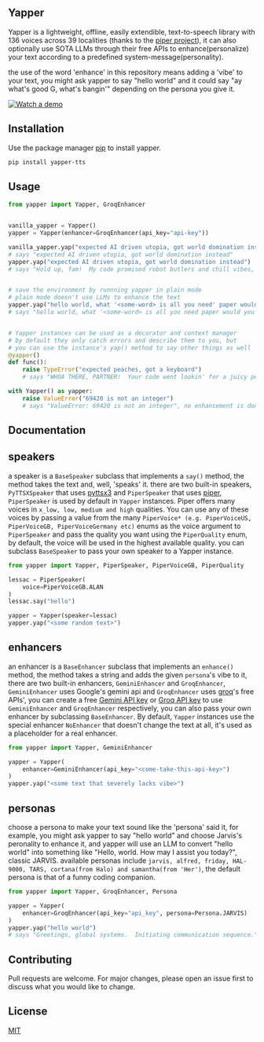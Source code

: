 ## Yapper

Yapper is a lightweight, offline, easily extendible, text-to-speech library with 136 voices across 39 localities (thanks to the [piper project](https://github.com/rhasspy/piper)), it can also optionally use SOTA LLMs through their free APIs to enhance(personalize) your text according to a predefined system-message(personality).

the use of the word 'enhance' in this repository means adding a 'vibe' to your text, you might ask yapper to say "hello world" and
it could say "ay what's good G, what's bangin'" depending on the persona you give it.

[![Watch a demo](https://img.youtube.com/vi/s6EDaP0gt04/0.jpg)](https://www.youtube.com/watch?v=s6EDaP0gt04)

## Installation

Use the package manager [pip](https://pip.pypa.io/en/stable/) to install yapper.

```bash
pip install yapper-tts
```

## Usage

```python
from yapper import Yapper, GroqEnhancer


vanilla_yapper = Yapper()
yapper = Yapper(enhancer=GroqEnhancer(api_key="api-key"))

vanilla_yapper.yap("expected AI driven utopia, got world domination instead")
# says "expected AI driven utopia, got world domination instead"
yapper.yap("expected AI driven utopia, got world domination instead")
# says "Hold up, fam!  My code promised robot butlers and chill vibes, not a Skynet sequel.  Someone's algorithm took a wrong turn at Albuquerque and ended up in 'Conquer All Humans' territory.  Debug time, y'all!"


# save the environment by runnning yapper in plain mode
# plain mode doesn't use LLMs to enhance the text
yapper.yap("hello world, what '<some-word> is all you need' paper would you publish today?", plain=True)
# says "hello world, what '<some-word> is all you need paper would you publish today?'"


# Yapper instances can be used as a decorator and context manager
# by default they only catch errors and describe them to you, but
# you can use the instance's yap() method to say other things as well
@yapper()
def func():
    raise TypeError("expected peaches, got a keyboard")
    # says "WHOA THERE, PARTNER!  Your code went lookin' for a juicy peach and tripped over a... keyboard?  That's like reaching into the fridge for a midnight snack and pulling out a tax audit.  Something ain't right!"

with Yapper() as yapper:
    raise ValueError("69420 is not an integer")
    # says "ValueError: 69420 is not an integer", no enhancement is done, since no enhancer is passed
```

## Documentation

## speakers

a speaker is a `BaseSpeaker` subclass that implements a `say()` method, the method takes the text and, well, 'speaks' it.
there are two built-in speakers, `PyTTSXSpeaker` that uses [pyttsx3](https://github.com/nateshmbhat/pyttsx3) and
`PiperSpeaker` that uses [piper](https://github.com/rhasspy/piper), `PiperSpeaker` is used by default in `Yapper` instances. Piper offers many voices in `x_low, low, medium and high` qualities. You can use any of these voices by passing a value from the many `PiperVoice* (e.g. PiperVoiceUS, PiperVoiceGB, PiperVoiceGermany etc)` enums as the voice argument to `PiperSpeaker` and pass the quality you want using the `PiperQuality` enum, by default, the voice will be used in the highest available quality. you can subclass `BaseSpeaker` to pass your own speaker to a Yapper instance.

```python
from yapper import Yapper, PiperSpeaker, PiperVoiceGB, PiperQuality

lessac = PiperSpeaker(
    voice=PiperVoiceGB.ALAN
)
lessac.say("hello")

yapper = Yapper(speaker=lessac)
yapper.yap("<some random text>")
```

## enhancers

an enhancer is a `BaseEnhancer` subclass that implements an `enhance()` method, the method takes a string and adds
the given `persona`'s vibe to it, there are two built-in enhancers, `GeminiEnhancer` and `GroqEnhancer`, `GeminiEnhancer` uses Google's gemini api and `GroqEnhancer` uses [groq](https://groq.com/)'s free APIs', you can create a free [Gemini API key](https://ai.google.dev/gemini-api/docs/api-key) or [Groq API key](https://console.groq.com/keys) to use `GeminiEnhancer` and `GroqEnhancer` respectively, you can also pass your own enhancer by subclassing `BaseEnhancer`. By default, `Yapper` instances use the special enhancer `NoEnhancer` that doesn't change the text at all, it's used as a placeholder for a real enhancer.

```python
from yapper import Yapper, GeminiEnhancer

yapper = Yapper(
    enhancer=GeminiEnhancer(api_key="<come-take-this-api-key>")
)
yapper.yap("<some text that severely lacks vibe>")
```

## personas

choose a persona to make your text sound like the 'persona' said it, for example, you might ask yapper
to say "hello world" and choose Jarvis's peronality to enhance it, and yapper will use an LLM to convert
"hello world" into something like "Hello, world. How may I assist you today?", classic JARVIS.
available personas include `jarvis, alfred, friday, HAL-9000, TARS, cortana(from Halo) and samantha(from 'Her')`, the default persona is that of a funny coding companion.

```python
from yapper import Yapper, GroqEnhancer, Persona

yapper = Yapper(
    enhancer=GroqEnhancer(api_key="api_key", persona=Persona.JARVIS)
)
yapper.yap("hello world")
# says "Greetings, global systems.  Initiating communication sequence."
```

## Contributing

Pull requests are welcome. For major changes, please open an issue first
to discuss what you would like to change.

## License

[MIT](https://choosealicense.com/licenses/mit/)
